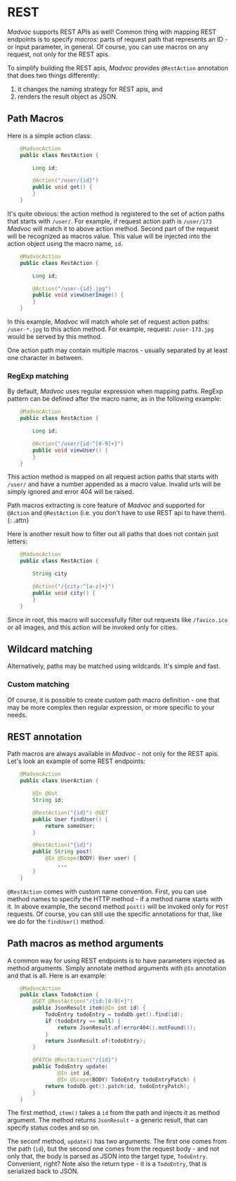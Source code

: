 # REST

*Madvoc* supports REST APIs as well! Common thing with mapping REST endpoints is to specify _macros_: parts of request path that represents an ID - or input parameter, in general. Of course, you can use macros on any request, not only for the REST apis.

To simplify building the REST apis, *Madvoc* provides `@RestAction` annotation that does two things differently:

1. it changes the naming strategy for REST apis, and
2. renders the result object as JSON.

## Path Macros

Here is a simple action class:

~~~~~ java
    @MadvocAction
    public class RestAction {

    	Long id;

    	@Action("/user/{id}")
    	public void get() {
    	}
    }
~~~~~

It's quite obvious: the action method is registered to the set of action
paths that starts with `/user/`. For example, if request action path
is `/user/173` *Madvoc* will match it to above action method. Second
part of the request will be recognized as macros value. This value will
be injected into the action object using the macro name, `id`.

~~~~~ java
    @MadvocAction
    public class RestAction {

    	Long id;

    	@Action("/user-{id}.jpg")
    	public void viewUserImage() {
    	}
    }
~~~~~

In this example, *Madvoc* will match whole set of request action paths:
`/user-*.jpg` to this action method. For example, request:
`/user-173.jpg` would be served by this method.

One action path may contain multiple macros - usually separated by at
least one character in between.

### RegExp matching

By default, *Madvoc* uses regular expression when mapping paths. RegExp pattern can be defined after the macro name, as in the following
example:

~~~~~ java
    @MadvocAction
    public class RestAction {

    	Long id;

    	@Action("/user/{id:^[0-9]+}")
    	public void viewUser() {
    	}
    }
~~~~~

This action method is mapped on all request action paths that starts
with `/user/` and have a number appended as a macro value. Invalid urls
will be simply ignored and error 404 will be raised.

Path macros extracting is core feature of *Madvoc* and supported for `@Action` and `@RestAction` (i.e. you don't have to use REST api to have them).
{: .attn}

Here is another result how to filter out all paths that does not contain just letters:

~~~~~ java
    @MadvocAction
    public class RestAction {

    	String city

    	@Action("/{city:^[a-z]+}")
    	public void city() {
    	}
    }
~~~~~

Since in root, this macro will successfully filter out requests like
`/favico.ico` or all images, and this action will be invoked only for
cities.

## Wildcard matching

Alternatively, paths may be matched using wildcards. It's simple and fast.

### Custom matching

Of course, it is possible to create custom path macro definition - one
that may be more complex then regular expression, or more specific
to your needs.

## REST annotation

Path macros are always available in *Madvoc* - not only for the REST apis.
Let's look an example of some REST endpoints:

~~~~~ java
    @MadvocAction
    public class UserAction {

        @In @Out
        String id;

        @RestAction("{id}") @GET
        public User findUser() {
            return someUser;
        }

        @RestAction("{id}")
        public String post(
            @In @Scope(BODY) User user) {
                ...
        }
    }
~~~~~

`@RestAction` comes with custom name convention. First, you can use method names to specify the HTTP method - if a method name starts with it. In above example, the second method `post()` will be invoked only for `POST` requests. Of course, you can still use the specific annotations for that, like we do for the `findUser()` method.

## Path macros as method arguments

A common way for using REST endpoints is to have parameters injected as method arguments. Simply annotate method arguments with `@In` annotation and that is all. Here is an example:

~~~~~ java
    @MadvocAction
    public class TodoAction {
        @GET @RestAction("/{id:[0-9]+}")
        public JsonResult item(@In int id) {
            TodoEntry todoEntry = todoDb.get().find(id);
            if (todoEntry == null) {
                return JsonResult.of(error404().notFound());
            }
            return JsonResult.of(todoEntry);
        }

        @PATCH @RestAction("/{id}")
        public TodoEntry update(
                @In int id,
                @In @Scope(BODY) TodoEntry todoEntryPatch) {
            return todoDb.get().patch(id, todoEntryPatch);
        }
    }
~~~~~

The first method, `item()` takes a `id` from the path and injects it as method argument. The method returns `JsonResult` - a generic result, that can specify status codes and so on.

The seconf method, `update()` has two arguments. The first one comes from the path (`id`), but the second one comes from the request body - and not only that, the body is parsed as JSON into the target type, `TodoEntry`. Convenient, right? Note also the return type - it is a `TodoEntry`, that is serialized back to JSON.